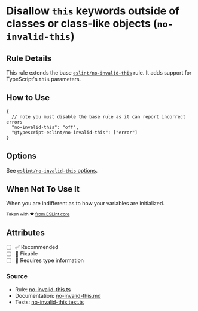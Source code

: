 # Disallow `this` keywords outside of classes or class-like objects (`no-invalid-this`)

## Rule Details

This rule extends the base [`eslint/no-invalid-this`](https://eslint.org/docs/rules/no-invalid-this) rule.
It adds support for TypeScript's `this` parameters.

## How to Use

```jsonc
{
  // note you must disable the base rule as it can report incorrect errors
  "no-invalid-this": "off",
  "@typescript-eslint/no-invalid-this": ["error"]
}
```

## Options

See [`eslint/no-invalid-this` options](https://eslint.org/docs/rules/no-invalid-this#options).

## When Not To Use It

When you are indifferent as to how your variables are initialized.

<sup>

Taken with ❤️ [from ESLint core](https://github.com/eslint/eslint/blob/main/docs/rules/no-invalid-this.md)

</sup>

## Attributes

- [ ] ✅ Recommended
- [ ] 🔧 Fixable
- [ ] 💭 Requires type information

### Source

- Rule: [no-invalid-this.ts](https://github.com/typescript-eslint/typescript-eslint/blob/main/packages/eslint-plugin/src/rules/no-invalid-this.ts)
- Documentation: [no-invalid-this.md](https://github.com/typescript-eslint/typescript-eslint/blob/main/packages/eslint-plugin/docs/rules/no-invalid-this.md)
- Tests: [no-invalid-this.test.ts](https://github.com/typescript-eslint/typescript-eslint/blob/main/packages/eslint-plugin/tests/rules/no-invalid-this.test.ts)
